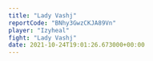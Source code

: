 ```yaml
---
title: "Lady Vashj"
reportCode: "BNhy3GwzCKJA89Vn"
player: "Izyheal"
fight: "Lady Vashj"
date: 2021-10-24T19:01:26.673000+00:00
---
```

